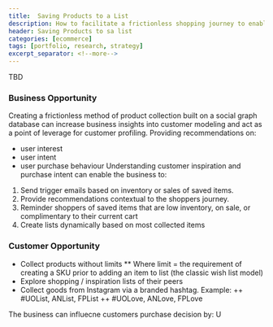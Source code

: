 ```yaml
---
title:  Saving Products to a List
description: How to facilitate a frictionless shopping journey to enable customers to save items to a list for inspiration, purchase, and sharing. 
header: Saving Products to sa list
categories: [ecommerce]
tags: [portfolio, research, strategy]
excerpt_separator: <!--more-->
---
```


TBD
<!--more-->

### Business Opportunity
Creating a frictionless method of product collection built on a social graph database can increase business insights into customer modeling and act as a point of leverage for customer profiling. Providing recommendations on: 
+ user interest
+ user intent
+ user purchase behaviour
Understanding customer inspiration and purchase intent can enable the business to: 
1. Send trigger emails based on inventory or sales of saved items.
2. Provide recommendations contextual to the shoppers journey. 
3. Reminder shoppers of saved items that are low inventory, on sale, or complimentary to their current cart
4. Create lists dynamically based on most collected items

### Customer Opportunity
+ Collect products without limits
** Where limit = the requirement of creating a SKU prior to adding an item to list (the classic wish list model)
+ Explore shopping / inspiration lists of their peers
+ Collect goods from Instagram via a branded hashtag. Example: 
++ #UOList, ANList, FPList
++ #UOLove, ANLove, FPLove

The business can influecne customers purchase decision by: 
U
